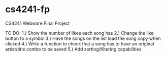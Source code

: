 # cs4241-fp
CS4241 Webware Final Project

TO DO:
1.) Show the number of likes each song has
2.) Change the like button to a symbol
3.) Have the songs on the list load the song copy when clicked
4.) Write a function to check that a song has to have an original artist/title combo to be saved
5.) Add sorting/filtering capabilities
